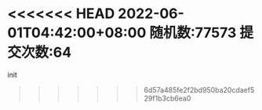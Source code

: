 <<<<<<< HEAD
2022-06-01T04:42:00+08:00
随机数:77573
提交次数:64
=======
init
>>>>>>> 6d57a485fe2f2bd950ba20cdaef529f1b3cb6ea0
